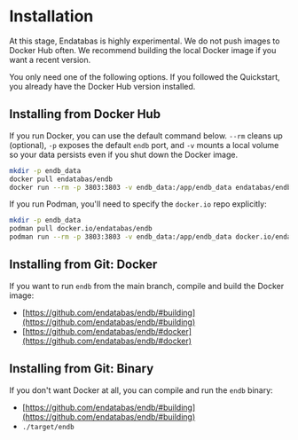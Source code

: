 # Installation

At this stage, Endatabas is highly experimental.
We do not push images to Docker Hub often.
We recommend building the local Docker image if you want a recent version.

You only need one of the following options.
If you followed the Quickstart, you already have the Docker Hub version installed.

## Installing from Docker Hub

If you run Docker, you can use the default command below.
`--rm` cleans up (optional), `-p` exposes the default `endb` port,
and `-v` mounts a local volume so your data persists even if you shut down the Docker image.

```sh
mkdir -p endb_data
docker pull endatabas/endb
docker run --rm -p 3803:3803 -v endb_data:/app/endb_data endatabas/endb
```

If you run Podman, you'll need to specify the `docker.io` repo explicitly:

```sh
mkdir -p endb_data
podman pull docker.io/endatabas/endb
podman run --rm -p 3803:3803 -v endb_data:/app/endb_data docker.io/endatabas/endb
```


## Installing from Git: Docker

If you want to run `endb` from the main branch, compile and build the Docker image:

* [https://github.com/endatabas/endb/#building](https://github.com/endatabas/endb/#building)
* [https://github.com/endatabas/endb/#docker](https://github.com/endatabas/endb/#docker)


## Installing from Git: Binary

If you don't want Docker at all, you can compile and run the `endb` binary:

* [https://github.com/endatabas/endb/#building](https://github.com/endatabas/endb/#building)
* `./target/endb`

